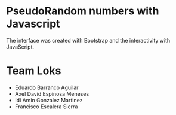 # PseudoRandom numbers with Javascript
The interface was created with Bootstrap and the interactivity with JavaScript.

# Team Loks
- Eduardo Barranco Aguilar 
- Axel David Espinosa Meneses
- Idi Amin Gonzalez Martinez
- Francisco Escalera Sierra